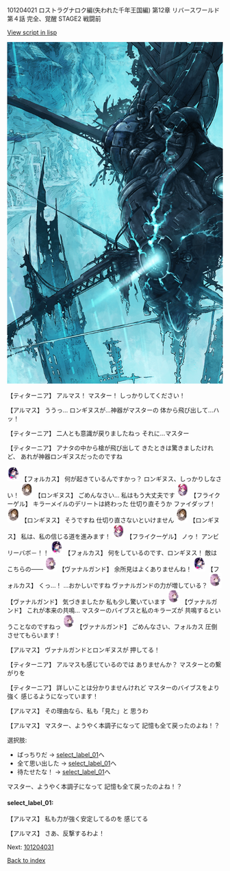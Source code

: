 101204021 ロストラグナロク編(失われた千年王国編) 第12章 リバースワールド 第４話 完全、覚醒 STAGE2 戦闘前

[View script in lisp](../scripts/101204021.txt)

![underground_world_3.png](../images/backgrounds/underground_world_3.png)

【ティターニア】
アルマス！
マスター！
しっかりしてください！

【アルマス】
ううっ…
ロンギヌスが…神器がマスターの
体から飛び出して…ハッ！

【ティターニア】
二人とも意識が戻りましたねっ
それに…マスター

【ティターニア】
アナタの中から槍が飛び出して
きたときは驚きましたけれど、
あれが神器ロンギヌスだったのですね

<img src="../images/units/3301811.png" alt="3301811.png" height="34"/>
【フォルカス】
何が起きているんですかっ？
ロンギヌス、しっかりしなさい！

<img src="../images/units/3300111.png" alt="3300111.png" height="34"/>
【ロンギヌス】
ごめんなさい…
私はもう大丈夫です

<img src="../images/units/3500211.png" alt="3500211.png" height="34"/>
【フライクーゲル】
キラーメイルのデリートは終わった
仕切り直そうか
ファイダップ！

<img src="../images/units/3300111.png" alt="3300111.png" height="34"/>
【ロンギヌス】
そうですね
仕切り直さないといけません

<img src="../images/units/3300111.png" alt="3300111.png" height="34"/>
【ロンギヌス】
私は、私の信じる道を進みます！

<img src="../images/units/3500211.png" alt="3500211.png" height="34"/>
【フライクーゲル】
ノゥ！
アンビリーバボ－！！

<img src="../images/units/3301811.png" alt="3301811.png" height="34"/>
【フォルカス】
何をしているのです、ロンギヌス！
敵はこちらの――

<img src="../images/units/3601111.png" alt="3601111.png" height="34"/>
【ヴァナルガンド】
余所見はよくありませんね！

<img src="../images/units/3301811.png" alt="3301811.png" height="34"/>
【フォルカス】
くっ…！
…おかしいですね
ヴァナルガンドの力が増している？

<img src="../images/units/3601111.png" alt="3601111.png" height="34"/>
【ヴァナルガンド】
気づきましたか
私も少し驚いています

<img src="../images/units/3601111.png" alt="3601111.png" height="34"/>
【ヴァナルガンド】
これが本来の共鳴…
マスターのバイブスと私のキラーズが
共鳴するということなのですねっ

<img src="../images/units/3601111.png" alt="3601111.png" height="34"/>
【ヴァナルガンド】
ごめんなさい、フォルカス
圧倒させてもらいます！

【アルマス】
ヴァナルガンドとロンギヌスが
押してる！

【ティターニア】
アルマスも感じているのでは
ありませんか？
マスターとの繋がりを

【ティターニア】
詳しいことは分かりませんけれど
マスターのバイブスをより強く
感じるようになっています！

【アルマス】
その理由なら、私も「見た」と
思うわ

【アルマス】
マスター、ようやく本調子になって
記憶も全て戻ったのよね！？

選択肢:
- ばっちりだ → [select_label_01](#select_label_01)へ
- 全て思い出した → [select_label_01](#select_label_01)へ
- 待たせたな！ → [select_label_01](#select_label_01)へ

マスター、ようやく本調子になって
記憶も全て戻ったのよね！？

#### select_label_01:

【アルマス】
私も力が強く安定してるのを
感じてる

【アルマス】
さあ、反撃するわよ！

Next: [101204031](101204031.md)

[Back to index](index.md)
